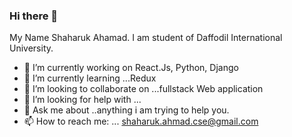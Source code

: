 ### Hi there 👋
My Name Shaharuk Ahamad. I am student of Daffodil International University.
- 🔭 I’m currently working on React.Js, Python, Django
- 🌱 I’m currently learning ...Redux
- 👯 I’m looking to collaborate on ...fullstack Web application
- 🤔 I’m looking for help with ...
- 💬 Ask me about ..anything i am trying to help you.
- 📫 How to reach me: ... shaharuk.ahmad.cse@gmail.com
